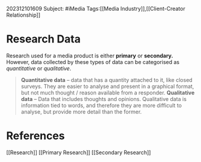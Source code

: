 202312101609
Subject: #iMedia 
Tags:[[Media Industry]],[[Client-Creator Relationship]]

# Research Data

Research used for a media product is either **primary** or **secondary.** However, data collected by these types of data can be categorised as *quantitative* or *qualitative*.

>**Quantitative data** – data that has a quantity attached to it, like closed surveys. They are easier to analyse and present in a graphical format, but not much thought / reason available from a responder.
>**Qualitative data** – Data that includes thoughts and opinions. Qualitative data is information tied to words, and therefore they are more difficult to analyse, but provide more detail than the former.


# **References**

[[Research]]
[[Primary Research]]
[[Secondary Research]]
